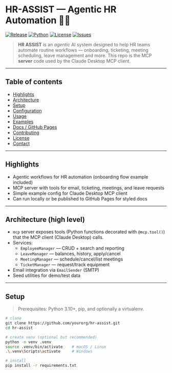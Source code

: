 # HR-ASSIST — Agentic HR Automation 🧭🤖

[![Release](https://img.shields.io/badge/release-v1.0.0-blue.svg)](#)
[![Python](https://img.shields.io/badge/python-3.10%2B-orange.svg)](#)
[![License](https://img.shields.io/badge/license-MIT-brightgreen.svg)](#)
[![Issues](https://img.shields.io/github/issues/yourorg/hr-assist)](#)

> **HR ASSIST** is an *agentic* AI system designed to help HR teams automate routine workflows — onboarding, ticketing, meeting scheduling, leave management and more. This repo is the MCP **server** code used by the Claude Desktop MCP client.

---

## Table of contents
- [Highlights](#highlights)
- [Architecture](#architecture)
- [Setup](#setup)
- [Configuration](#configuration)
- [Usage](#usage)
- [Examples](#examples)
- [Docs / GitHub Pages](#docs--github-pages)
- [Contributing](#contributing)
- [License](#license)
- [Contact](#contact)

---

## Highlights
- Agentic workflows for HR automation (onboarding flow example included)
- MCP server with tools for email, ticketing, meetings, and leave requests
- Simple example config for Claude Desktop MCP client
- Can run locally or be published to GitHub Pages for styled docs

---

## Architecture (high level)
- `mcp` server exposes tools (Python functions decorated with `@mcp.tool()`) that the MCP client (Claude Desktop) calls.
- Services:
  - `EmployeeManager` — CRUD + search and reporting
  - `LeaveManager` — balances, history, apply/cancel
  - `MeetingManager` — schedule/cancel/list meetings
  - `TicketManager` — request/track equipment
- Email integration via `EmailSender` (SMTP)
- Seed utilities for demo/test data

---

## Setup

> Prerequisites: Python 3.10+, pip, and optionally a virtualenv.

```bash
# clone
git clone https://github.com/yourorg/hr-assist.git
cd hr-assist

# create venv (optional but recommended)
python -m venv .venv
source .venv/bin/activate    # macOS / Linux
.\.venv\Scripts\activate     # Windows

# install
pip install -r requirements.txt
